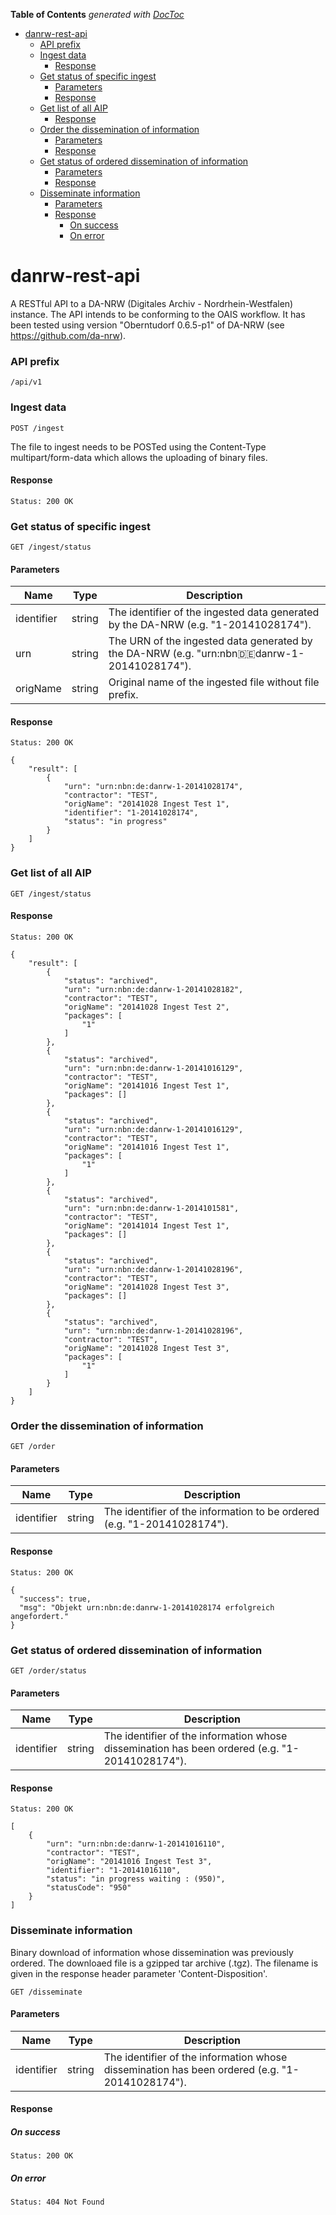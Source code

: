 <!-- START doctoc generated TOC please keep comment here to allow auto update -->
<!-- DON'T EDIT THIS SECTION, INSTEAD RE-RUN doctoc TO UPDATE -->
**Table of Contents**  *generated with [DocToc](http://doctoc.herokuapp.com/)*

- [danrw-rest-api](#danrw-rest-api)
    - [API prefix](#api-prefix)
    - [Ingest data](#ingest-data)
      - [Response](#response)
    - [Get status of specific ingest](#get-status-of-specific-ingest)
      - [Parameters](#parameters)
      - [Response](#response-1)
    - [Get list of all AIP](#get-list-of-all-aip)
      - [Response](#response-2)
    - [Order the dissemination of information](#order-the-dissemination-of-information)
      - [Parameters](#parameters-1)
      - [Response](#response-3)
    - [Get status of ordered dissemination of information](#get-status-of-ordered-dissemination-of-information)
      - [Parameters](#parameters-2)
      - [Response](#response-4)
    - [Disseminate information](#disseminate-information)
      - [Parameters](#parameters-3)
      - [Response](#response-5)
        - [On success](#on-success)
        - [On error](#on-error)

<!-- END doctoc generated TOC please keep comment here to allow auto update -->

danrw-rest-api
==============

A RESTful API to a DA-NRW (Digitales Archiv - Nordrhein-Westfalen) instance. The API intends to be conforming to the OAIS workflow. It has been tested using version "Oberntudorf 0.6.5-p1" of DA-NRW (see https://github.com/da-nrw).


### API prefix

```
/api/v1
```

### Ingest data

```
POST /ingest
```

The file to ingest needs to be POSTed using the Content-Type multipart/form-data which allows the uploading of binary files.

#### Response

```
Status: 200 OK
```

### Get status of specific ingest

```
GET /ingest/status
```

#### Parameters

| Name  | Type | Description |
| ----- | ---- | ----------- | 
| identifier  | string | The identifier of the ingested data generated by the DA-NRW (e.g. "1-20141028174"). |
| urn  | string  | The URN of the ingested data generated by the DA-NRW (e.g. "urn:nbn:de:danrw-1-20141028174"). |
| origName  | string | Original name of the ingested file without file prefix. |

#### Response

```
Status: 200 OK
```
```
{
    "result": [
        {
            "urn": "urn:nbn:de:danrw-1-20141028174",
            "contractor": "TEST",
            "origName": "20141028 Ingest Test 1",
            "identifier": "1-20141028174",
            "status": "in progress"
        }
    ]
}
```

### Get list of all AIP

```
GET /ingest/status
```

#### Response

```
Status: 200 OK
```
```
{
    "result": [
        {
            "status": "archived",
            "urn": "urn:nbn:de:danrw-1-20141028182",
            "contractor": "TEST",
            "origName": "20141028 Ingest Test 2",
            "packages": [
                "1"
            ]
        },
        {
            "status": "archived",
            "urn": "urn:nbn:de:danrw-1-20141016129",
            "contractor": "TEST",
            "origName": "20141016 Ingest Test 1",
            "packages": []
        },
        {
            "status": "archived",
            "urn": "urn:nbn:de:danrw-1-20141016129",
            "contractor": "TEST",
            "origName": "20141016 Ingest Test 1",
            "packages": [
                "1"
            ]
        },
        {
            "status": "archived",
            "urn": "urn:nbn:de:danrw-1-2014101581",
            "contractor": "TEST",
            "origName": "20141014 Ingest Test 1",
            "packages": []
        },
        {
            "status": "archived",
            "urn": "urn:nbn:de:danrw-1-20141028196",
            "contractor": "TEST",
            "origName": "20141028 Ingest Test 3",
            "packages": []
        },
        {
            "status": "archived",
            "urn": "urn:nbn:de:danrw-1-20141028196",
            "contractor": "TEST",
            "origName": "20141028 Ingest Test 3",
            "packages": [
                "1"
            ]
        }
    ]
}
```

### Order the dissemination of information

```
GET /order
```

#### Parameters

| Name  | Type | Description |
| ----- | ---- | ----------- | 
| identifier  | string | The identifier of the information to be ordered (e.g. "1-20141028174"). |

#### Response

```
Status: 200 OK
```
```
{
  "success": true,
  "msg": "Objekt urn:nbn:de:danrw-1-20141028174 erfolgreich angefordert."
}
```

### Get status of ordered dissemination of information

```
GET /order/status
```

#### Parameters

| Name  | Type | Description |
| ----- | ---- | ----------- | 
| identifier  | string | The identifier of the information whose dissemination has been ordered (e.g. "1-20141028174"). |

#### Response

```
Status: 200 OK
```
```
[
    {
        "urn": "urn:nbn:de:danrw-1-20141016110",
        "contractor": "TEST",
        "origName": "20141016 Ingest Test 3",
        "identifier": "1-20141016110",
        "status": "in progress waiting : (950)",
        "statusCode": "950"
    }
]
```

### Disseminate information
Binary download of information whose dissemination was previously ordered. The downloaed file is a gzipped tar archive (.tgz). The filename is given in the response header parameter 'Content-Disposition'.

```
GET /disseminate
```

#### Parameters

| Name  | Type | Description |
| ----- | ---- | ----------- | 
| identifier  | string | The identifier of the information whose dissemination has been ordered (e.g. "1-20141028174"). |

#### Response

##### On success
```
Status: 200 OK
```

##### On error
```
Status: 404 Not Found
```
